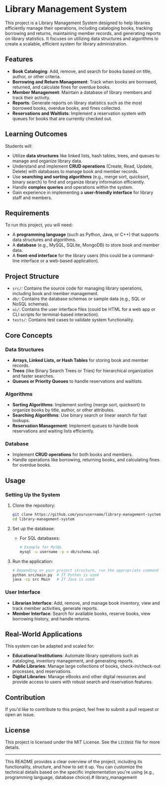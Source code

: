 

# Library Management System

This project is a Library Management System designed to help libraries efficiently manage their operations, including cataloging books, tracking borrowing and returns, maintaining member records, and generating reports on library statistics. It focuses on utilizing data structures and algorithms to create a scalable, efficient system for library administration.

## Features

- **Book Cataloging**: Add, remove, and search for books based on title, author, or other criteria.
- **Borrowing and Return Management**: Track when books are borrowed, returned, and calculate fines for overdue books.
- **Member Management**: Maintain a database of library members and track their activity.
- **Reports**: Generate reports on library statistics such as the most borrowed books, overdue books, and fines collected.
- **Reservations and Waitlists**: Implement a reservation system with queues for books that are currently checked out.

## Learning Outcomes

Students will:

- Utilize **data structures** like linked lists, hash tables, trees, and queues to manage and organize library data.
- Understand and implement **CRUD operations** (Create, Read, Update, Delete) with databases to manage book and member records.
- Use **searching and sorting algorithms** (e.g., merge sort, quicksort, binary search) to find and organize library information efficiently.
- Handle **complex queries** and operations within the system.
- Gain experience in implementing a **user-friendly interface** for library staff and members.

## Requirements

To run this project, you will need:

- A **programming language** (such as Python, Java, or C++) that supports data structures and algorithms.
- A **database** (e.g., MySQL, SQLite, MongoDB) to store book and member data.
- A **front-end interface** for the library users (this could be a command-line interface or a web-based application).
  
## Project Structure

- `src/`: Contains the source code for managing library operations, including book and member management.
- `db/`: Contains the database schemas or sample data (e.g., SQL or NoSQL schemas).
- `ui/`: Contains the user interface files (could be HTML for a web app or CLI scripts for terminal-based interaction).
- `tests/`: Contains test cases to validate system functionality.

## Core Concepts

### Data Structures
- **Arrays, Linked Lists, or Hash Tables** for storing book and member records.
- **Trees** (like Binary Search Trees or Tries) for hierarchical organization and faster searches.
- **Queues or Priority Queues** to handle reservations and waitlists.

### Algorithms
- **Sorting Algorithms**: Implement sorting (merge sort, quicksort) to organize books by title, author, or other attributes.
- **Searching Algorithms**: Use binary search or linear search for fast lookups.
- **Reservation Management**: Implement queues to handle book reservations and waiting lists efficiently.

### Database
- Implement **CRUD operations** for both books and members.
- Handle operations like borrowing, returning books, and calculating fines for overdue books.

## Usage

### Setting Up the System

1. Clone the repository:
   ```bash
   git clone https://github.com/yourusername/library-management-system.git
   cd library-management-system
   ```

2. Set up the database:
   - For SQL databases:
     ```bash
     # Example for MySQL
     mysql -u username -p < db/schema.sql
     ```

3. Run the application:
   ```bash
   # Depending on your project structure, run the appropriate command
   python src/main.py  # If Python is used
   java -cp src Main   # If Java is used
   ```

### User Interface

- **Librarian Interface**: Add, remove, and manage book inventory, view and track member activities, generate reports.
- **Member Interface**: Search for available books, reserve books, view borrowing history, and handle returns.

## Real-World Applications

This system can be adapted and scaled for:

- **Educational Institutions**: Automate library operations such as cataloging, inventory management, and generating reports.
- **Public Libraries**: Manage large collections of books, check-in/check-out processes, and reservations.
- **Digital Libraries**: Manage eBooks and other digital resources and provide access to users with robust search and reservation features.

## Contribution

If you'd like to contribute to this project, feel free to submit a pull request or open an issue.

## License

This project is licensed under the MIT License. See the `LICENSE` file for more details.

---

This README provides a clear overview of the project, including its functionality, structure, and how to set it up. You can customize the technical details based on the specific implementation you're using (e.g., programming language, database choice).# library_management
